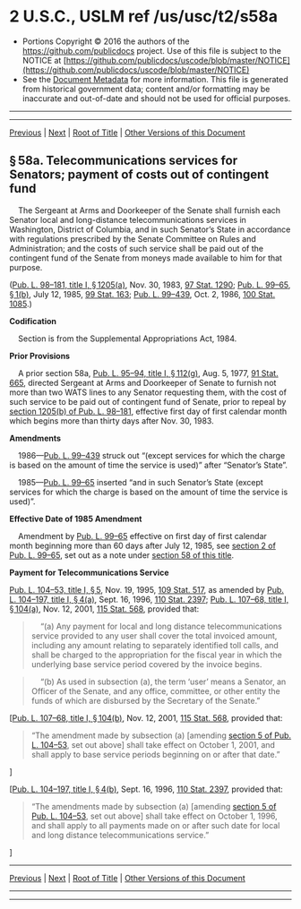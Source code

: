 ---
---

# 2 U.S.C., USLM ref /us/usc/t2/s58a

* Portions Copyright © 2016 the authors of the https://github.com/publicdocs project.
  Use of this file is subject to the NOTICE at [https://github.com/publicdocs/uscode/blob/master/NOTICE](https://github.com/publicdocs/uscode/blob/master/NOTICE)
* See the [Document Metadata](././../../../..//README.md) for more information.
  This file is generated from historical government data; content and/or formatting may be inaccurate and out-of-date and should not be used for official purposes.

----------
----------

[Previous](./../../../..//us/usc/t2/ch3/m__us_usc_t2_s58.md) | [Next](./../../../..//us/usc/t2/ch3/m__us_usc_t2_s58a–1.md) | [Root of Title](./../../../../) | [Other Versions of this Document](https://publicdocs.github.io/go/links?ns=uslm&ref=%2Fus%2Fusc%2Ft2%2Fs58a)

## § 58a. Telecommunications services for Senators; payment of costs out of contingent fund

    The Sergeant at Arms and Doorkeeper of the Senate shall furnish each Senator local and long-distance telecommunications services in Washington, District of Columbia, and in such Senator’s State in accordance with regulations prescribed by the Senate Committee on Rules and Administration; and the costs of such service shall be paid out of the contingent fund of the Senate from moneys made available to him for that purpose.

([Pub. L. 98–181, title I, § 1205(a)][/us/pl/98/181/s1205/a], Nov. 30, 1983, [97 Stat. 1290][/us/stat/97/1290]; [Pub. L. 99–65, § 1(b)][/us/pl/99/65/s1/b], July 12, 1985, [99 Stat. 163][/us/stat/99/163]; [Pub. L. 99–439][/us/pl/99/439], Oct. 2, 1986, [100 Stat. 1085][/us/stat/100/1085].)

 __Codification__ 

    Section is from the Supplemental Appropriations Act, 1984.

 __Prior Provisions__ 

    A prior section 58a, [Pub. L. 95–94, title I, § 112(g)][/us/pl/95/94/s112/g], Aug. 5, 1977, [91 Stat. 665][/us/stat/91/665], directed Sergeant at Arms and Doorkeeper of Senate to furnish not more than two WATS lines to any Senator requesting them, with the cost of such service to be paid out of contingent fund of Senate, prior to repeal by [section 1205(b) of Pub. L. 98–181][/us/pl/98/181/s1205/b], effective first day of first calendar month which begins more than thirty days after Nov. 30, 1983.

 __Amendments__ 

    1986—[Pub. L. 99–439][/us/pl/99/439] struck out “(except services for which the charge is based on the amount of time the service is used)” after “Senator’s State”.

    1985—[Pub. L. 99–65][/us/pl/99/65] inserted “and in such Senator’s State (except services for which the charge is based on the amount of time the service is used)”.

 __Effective Date of 1985 Amendment__ 

    Amendment by [Pub. L. 99–65][/us/pl/99/65] effective on first day of first calendar month beginning more than 60 days after July 12, 1985, see [section 2 of Pub. L. 99–65][/us/pl/99/65/s2], set out as a note under [section 58 of this title][/us/usc/t2/s58].

 __Payment for Telecommunications Service__ 

[Pub. L. 104–53, title I, § 5][/us/pl/104/53/s5], Nov. 19, 1995, [109 Stat. 517][/us/stat/109/517], as amended by [Pub. L. 104–197, title I, § 4(a)][/us/pl/104/197/s4/a], Sept. 16, 1996, [110 Stat. 2397][/us/stat/110/2397]; [Pub. L. 107–68, title I, § 104(a)][/us/pl/107/68/s104/a], Nov. 12, 2001, [115 Stat. 568][/us/stat/115/568], provided that:

>     “(a) Any payment for local and long distance telecommunications service provided to any user shall cover the total invoiced amount, including any amount relating to separately identified toll calls, and shall be charged to the appropriation for the fiscal year in which the underlying base service period covered by the invoice begins.

>     “(b) As used in subsection (a), the term ‘user’ means a Senator, an Officer of the Senate, and any office, committee, or other entity the funds of which are disbursed by the Secretary of the Senate.”

\[[Pub. L. 107–68, title I, § 104(b)][/us/pl/107/68/s104/b], Nov. 12, 2001, [115 Stat. 568][/us/stat/115/568], provided that: 

> “The amendment made by subsection (a) \[amending [section 5 of Pub. L. 104–53][/us/pl/104/53/s5], set out above\] shall take effect on October 1, 2001, and shall apply to base service periods beginning on or after that date.”

\]

\[[Pub. L. 104–197, title I, § 4(b)][/us/pl/104/197/s4/b], Sept. 16, 1996, [110 Stat. 2397][/us/stat/110/2397], provided that: 

> “The amendments made by subsection (a) \[amending [section 5 of Pub. L. 104–53][/us/pl/104/53/s5], set out above\] shall take effect on October 1, 1996, and shall apply to all payments made on or after such date for local and long distance telecommunications service.”

\]

----------

[Previous](./../../../..//us/usc/t2/ch3/m__us_usc_t2_s58.md) | [Next](./../../../..//us/usc/t2/ch3/m__us_usc_t2_s58a–1.md) | [Root of Title](./../../../../) | [Other Versions of this Document](https://publicdocs.github.io/go/links?ns=uslm&ref=%2Fus%2Fusc%2Ft2%2Fs58a)

----------
----------

[/us/pl/98/181/s1205/a]: https://publicdocs.github.io/go/links?ns=uslm&ref=%2Fus%2Fpl%2F98%2F181%2Fs1205%2Fa
[/us/stat/97/1290]: https://publicdocs.github.io/go/links?ns=uslm&ref=%2Fus%2Fstat%2F97%2F1290
[/us/pl/99/65/s1/b]: https://publicdocs.github.io/go/links?ns=uslm&ref=%2Fus%2Fpl%2F99%2F65%2Fs1%2Fb
[/us/stat/99/163]: https://publicdocs.github.io/go/links?ns=uslm&ref=%2Fus%2Fstat%2F99%2F163
[/us/pl/99/439]: https://publicdocs.github.io/go/links?ns=uslm&ref=%2Fus%2Fpl%2F99%2F439
[/us/stat/100/1085]: https://publicdocs.github.io/go/links?ns=uslm&ref=%2Fus%2Fstat%2F100%2F1085
[/us/pl/95/94/s112/g]: https://publicdocs.github.io/go/links?ns=uslm&ref=%2Fus%2Fpl%2F95%2F94%2Fs112%2Fg
[/us/stat/91/665]: https://publicdocs.github.io/go/links?ns=uslm&ref=%2Fus%2Fstat%2F91%2F665
[/us/pl/98/181/s1205/b]: https://publicdocs.github.io/go/links?ns=uslm&ref=%2Fus%2Fpl%2F98%2F181%2Fs1205%2Fb
[/us/pl/99/439]: https://publicdocs.github.io/go/links?ns=uslm&ref=%2Fus%2Fpl%2F99%2F439
[/us/pl/99/65]: https://publicdocs.github.io/go/links?ns=uslm&ref=%2Fus%2Fpl%2F99%2F65
[/us/pl/99/65]: https://publicdocs.github.io/go/links?ns=uslm&ref=%2Fus%2Fpl%2F99%2F65
[/us/pl/99/65/s2]: https://publicdocs.github.io/go/links?ns=uslm&ref=%2Fus%2Fpl%2F99%2F65%2Fs2
[/us/usc/t2/s58]: https://publicdocs.github.io/go/links?ns=uslm&ref=%2Fus%2Fusc%2Ft2%2Fs58
[/us/pl/104/53/s5]: https://publicdocs.github.io/go/links?ns=uslm&ref=%2Fus%2Fpl%2F104%2F53%2Fs5
[/us/stat/109/517]: https://publicdocs.github.io/go/links?ns=uslm&ref=%2Fus%2Fstat%2F109%2F517
[/us/pl/104/197/s4/a]: https://publicdocs.github.io/go/links?ns=uslm&ref=%2Fus%2Fpl%2F104%2F197%2Fs4%2Fa
[/us/stat/110/2397]: https://publicdocs.github.io/go/links?ns=uslm&ref=%2Fus%2Fstat%2F110%2F2397
[/us/pl/107/68/s104/a]: https://publicdocs.github.io/go/links?ns=uslm&ref=%2Fus%2Fpl%2F107%2F68%2Fs104%2Fa
[/us/stat/115/568]: https://publicdocs.github.io/go/links?ns=uslm&ref=%2Fus%2Fstat%2F115%2F568
[/us/pl/107/68/s104/b]: https://publicdocs.github.io/go/links?ns=uslm&ref=%2Fus%2Fpl%2F107%2F68%2Fs104%2Fb
[/us/stat/115/568]: https://publicdocs.github.io/go/links?ns=uslm&ref=%2Fus%2Fstat%2F115%2F568
[/us/pl/104/53/s5]: https://publicdocs.github.io/go/links?ns=uslm&ref=%2Fus%2Fpl%2F104%2F53%2Fs5
[/us/pl/104/197/s4/b]: https://publicdocs.github.io/go/links?ns=uslm&ref=%2Fus%2Fpl%2F104%2F197%2Fs4%2Fb
[/us/stat/110/2397]: https://publicdocs.github.io/go/links?ns=uslm&ref=%2Fus%2Fstat%2F110%2F2397
[/us/pl/104/53/s5]: https://publicdocs.github.io/go/links?ns=uslm&ref=%2Fus%2Fpl%2F104%2F53%2Fs5



